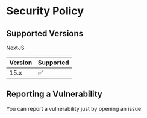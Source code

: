 # Security Policy

## Supported Versions

NextJS

| Version | Supported          |
| ------- | ------------------ |
| 15.x   | :white_check_mark: |

## Reporting a Vulnerability

You can report a vulnerability just by opening an issue
